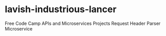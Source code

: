 # lavish-industrious-lancer
Free Code Camp APIs and Microservices Projects Request Header Parser Microservice
